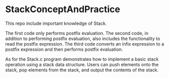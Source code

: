 # StackConceptAndPractice
 This repo include important knowledge of Stack.
 
 The first code only performs postfix evaluation. The second code, in addition to performing postfix evaluation, also includes the functionality to read the postfix expression. The third code converts an infix expression to a postfix expression and then performs postfix evaluation.
 
 As for the Stack.c program demonstrates how to implement a basic stack operation using a stack data structure. Users can push elements onto the stack, pop elements from the stack, and output the contents of the stack.
 
 
